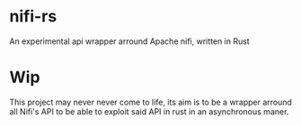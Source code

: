 # nifi-rs
An experimental api wrapper arround Apache nifi, written in Rust

# Wip
This project may never never come to life, its aim is to be a wrapper arround all Nifi's API to be able to exploit said API in rust in an asynchronous maner.
